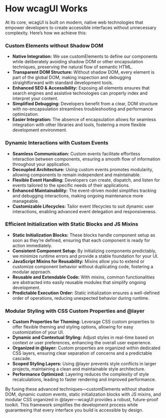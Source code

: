 # How wcagUI Works

At its core, wcagUI is built on modern, native web technologies that empower developers to create accessible interfaces without unnecessary complexity. Here’s how we achieve this:

### Custom Elements without Shadow DOM

- **Native Integration:** We use customElements to define our components while deliberately avoiding shadow DOM or other encapsulation techniques, preserving the natural flow of semantic HTML.
- **Transparent DOM Structure:** Without shadow DOM, every element is part of the global DOM, making inspection and debugging straightforward with standard development tools.
- **Enhanced SEO & Accessibility:** Exposing all elements ensures that search engines and assistive technologies can properly index and interpret your content.
- **Simplified Debugging:** Developers benefit from a clear, DOM structure with no-encapsulation streamlines troubleshooting and performance optimization.
- **Easier Integration:** The absence of encapsulation allows for seamless integration with other libraries and tools, fostering a more flexible development environment.

### Dynamic Interactions with Custom Events

- **Seamless Communication:** Custom events facilitate effortless interaction between components, ensuring a smooth flow of information throughout your application.
- **Decoupled Architecture:** Using custom events promotes modularity, allowing components to remain independent and maintainable.
- **Flexible Event Handling:** Developers can create, dispatch, and listen for events tailored to the specific needs of their applications.
- **Enhanced Maintainability:** The event-driven model simplifies tracking and debugging interactions, making ongoing maintenance more manageable.
- **Customizable Lifecycles:** Tailor event lifecycles to suit dynamic user interactions, enabling advanced event delegation and responsiveness.

### Efficient Initialization with Static Blocks and JS Mixins

- **Static Initialization Blocks:** These blocks handle component setup as soon as they’re defined, ensuring that each component is ready for action immediately.
- **Consistent Component Setup:** By initializing components predictably, we minimize runtime errors and provide a stable foundation for your UI.
- **JavaScript Mixins for Reusability:** Mixins allow you to extend or customize component behavior without duplicating code, fostering a modular approach.
- **Reusable and Extendable Code:** With mixins, common functionalities are abstracted into easily reusable modules that simplify ongoing development.
- **Predictable Execution Order:** Static initialization ensures a well-defined order of operations, reducing unexpected behavior during runtime.

### Modular Styling with CSS Custom Properties and @layer

- **Custom Properties for Theming:** Leverage CSS custom properties to offer flexible theming and styling options, allowing for easy customization of your UI.
- **Dynamic and Contextual Styling:** Adjust styles in real-time based on context or user preferences, enhancing the overall user experience.
- **Organized in @layer:** Custom properties are organized within dedicated CSS layers, ensuring clear separation of concerns and a predictable cascade.
- **Scoped Styling Layers:** Using @layer prevents style conflicts in larger projects, maintaining a clean and maintainable style architecture.
- **Performance Optimized:** Layering reduces the complexity of style recalculations, leading to faster rendering and improved performance.

By fusing these advanced techniques—customElements without shadow DOM, dynamic custom events, static initialization blocks with JS mixins, and modular CSS organized in @layer—wcagUI provides a robust, future-proof toolkit. This framework simplifies the development process while guaranteeing that every interface you build is accessible by design.
